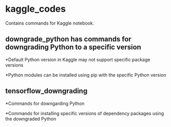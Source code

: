 # kaggle_codes

Contains commands for Kaggle notebook.

## downgrade_python has commands for downgrading Python to a specific version

*Default Python version in Kaggle may not support specific package versions

*Python modules can be installed using pip with the specific Python version


## tensorflow_downgrading

*Commands for downgarding Python

*Commands for installing specific versions of dependency packages using the downgraded Python
